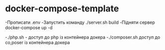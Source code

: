 # docker-compose-template

-Прописати .env
-Запустить команду ./server.sh build
-Підняти сервер docker-compose up -d


-./php.sh - доступ до php із контейнера докера
-./composer.sh доступ до co,poser із контейнера докера
